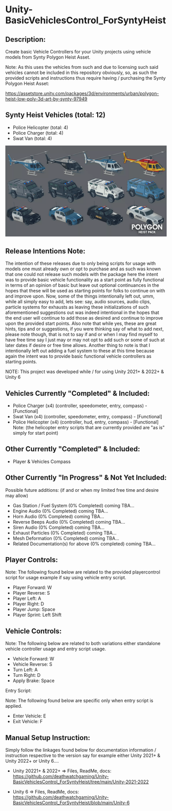 # Unity-BasicVehiclesControl_ForSyntyHeist
 

Description:
------------


Create basic Vehicle Controllers for your Unity projects using vehicle models
from Synty Polygon Heist Asset.

 Note: As this uses the vehicles from such and due to licensing such said vehicles cannot be included in this repository obviously, so, as such the provided scripts and instructions thus require having / purchasing the Synty Polygon Heist Asset:

 https://assetstore.unity.com/packages/3d/environments/urban/polygon-heist-low-poly-3d-art-by-synty-97949


Synty Heist Vehicles (total: 12)
--------------------------------

* Police Helicopter (total: 4)
* Police Charger (total: 4)
* Swat Van (total: 4)

![Preview](https://raw.githubusercontent.com/deathwatchgaming/Unity-BasicVehiclesControl_ForSyntyHeist/refs/heads/main/Previews/All/Heist-Vehicles.png)


Release Intentions Note:
------------------------

The intention of these releases due to only being scripts for usage with models one must already own or opt to purchase and as such was known that one could not release such models with the package here the intent was to provide basic vehicle functionality as a start point as fully functional in terms of an opinion of basic but leave out optional continuances in the hopes that these will be used as starting points for folks to continue on with and improve upon. Now, some of the things intentionally left out, umm, while all simply easy to add, lets see: say, audio sources, audio clips, particle systems for exhausts as leaving these initializations of such aforementioned suggestions out was indeed intentional in the hopes that the end user will continue to add those as desired and continue to improve upon the provided start points. Also note that while yes, these are great hints, tips and or suggestions, if you were thinking say of what to add next, please note though, that is not to say if and or when I may find myself to have free time say I just may or may not opt to add such or some of such at later dates if desire or free time allows. Another thing to note is that I intentionally left out adding a fuel system to these at this time because again the intent was to provide basic functional vehicle controllers as starting points. 

NOTE: This project was developed while / for using Unity 2021+ & 2022+ & Unity 6


Vehicles Currently "Completed" & Included:
------------------------------------------


* Police Charger (x4) (controller, speedometer, entry, compass) - [Functional]
* Swat Van (x4) (controller, speedometer, entry, compass) - [Functional]
* Police Helicopter (x4) (controller, hud, entry, compass) - [Functional] Note: (the helicopter entry scripts that are currently provided are "as is" simply for start point)



Other Currently "Completed" & Included:
---------------------------------------


* Player & Vehicles Compass


 
Other Currently "In Progress" & Not Yet Included:
--------------------------------------------------


Possible future additions: (if and or when my limited free time and desire may allow)

* Gas Station / Fuel System (0% Completed) coming TBA...
* Engine Audio (0% Completed) coming TBA...
* Horn Audio (0% Completed) coming TBA...
* Reverse Beeps Audio (0% Completed) coming TBA...
* Siren Audio (0% Completed) coming TBA...
* Exhaust Particles (0% Completed) coming TBA...
* Mesh Deformation (0% Completed) coming TBA...
* Related Documentation(s) for above (0% completed) coming TBA...


Player Controls: 
----------------


  Note: The following found below are related to the provided playercontrol script for usage example if say using vehicle entry script.


* Player Forward:   W
* Player Reverse:   S
* Player Left:      A
* Player Right:     D
* Player Jump:      Space
* Player Sprint:    Left Shift


Vehicle Controls: 
-----------------


  Note: The following below are related to both variations either standalone vehicle controller usage and entry script usage.


* Vehicle Forward:  W
* Vehicle Reverse:  S
* Turn Left:        A
* Turn Right:       D
* Apply Brake:      Space


Entry Script: 


  Note: The following found below are specific only when entry script is applied.


* Enter Vehicle:    E
* Exit Vehicle:     F


Manual Setup Instruction:
-------------------------

Simply follow the linkages found below  for documentation information / instruction respective to the version say for example either Unity 2021+ & Unity 2022+ or Unity 6....


* Unity 20221+ & 2022+ => Files, ReadMe, docs: https://github.com/deathwatchgaming/Unity-BasicVehiclesControl_ForSyntyHeist/tree/main/Unity-2021-2022


* Unity 6 => Files, ReadMe, docs: https://github.com/deathwatchgaming/Unity-BasicVehiclesControl_ForSyntyHeist/blob/main/Unity-6